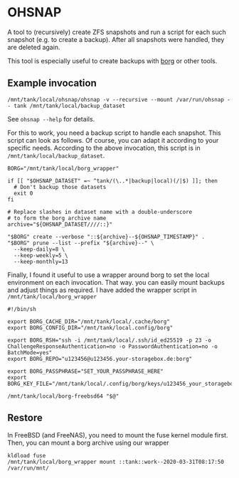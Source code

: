# OHSNAP

A tool to (recursively) create ZFS snapshots and run a script for each such snapshot (e.g. to create a backup). After all snapshots were handled, they are deleted again.

This tool is especially useful to create backups with [borg](https://borgbackup.readthedocs.io/) or other tools.

## Example invocation

```shell
/mnt/tank/local/ohsnap/ohsnap -v --recursive --mount /var/run/ohsnap -- tank /mnt/tank/local/backup_dataset
```

See `ohsnap --help` for details.

For this to work, you need a backup script to handle each snapshot. This script can look as follows. Of course, you can adapt it according to your specific needs. According to the above invocation, this script is in `/mnt/tank/local/backup_dataset`.

```shell
BORG="/mnt/tank/local/borg_wrapper"

if [[ "$OHSNAP_DATASET" =~ ^tank/(\..*|backup|local)(/|$) ]]; then
  # Don't backup those datasets
  exit 0
fi

# Replace slashes in dataset name with a double-underscore
# to form the borg archive name
archive="${OHSNAP_DATASET////::}"

"$BORG" create --verbose "::${archive}--${OHSNAP_TIMESTAMP}" .
"$BORG" prune --list --prefix "${archive}--" \
  --keep-daily=8 \
  --keep-weekly=5 \
  --keep-monthly=13
```

Finally, I found it useful to use a wrapper around borg to set the local environment on each invocation. That way. you can easily mount backups and adjust things as required. I have added the wrapper script in `/mnt/tank/local/borg_wrapper`

```shell
#!/bin/sh

export BORG_CACHE_DIR="/mnt/tank/local/.cache/borg"
export BORG_CONFIG_DIR="/mnt/tank/local.config/borg"

export BORG_RSH="ssh -i /mnt/tank/local/.ssh/id_ed25519 -p 23 -o ChallengeResponseAuthentication=no -o PasswordAuthentication=no -o BatchMode=yes"
export BORG_REPO="u123456@u123456.your-storagebox.de:borg"

export BORG_PASSPHRASE="SET_YOUR_PASSPHRASE_HERE"
export BORG_KEY_FILE="/mnt/tank/local/.config/borg/keys/u123456_your_storagebox_de__borg"

/mnt/tank/local/borg-freebsd64 "$@"
````

## Restore

In FreeBSD (and FreeNAS), you need to mount the fuse kernel module first. Then, you can mount a borg archive using our wrapper

```
kldload fuse
/mnt/tank/local/borg_wrapper mount ::tank::work--2020-03-31T08:17:50 /var/run/mnt/
```

